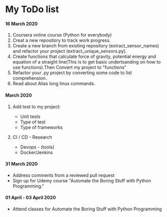 # My ToDo list                           
#### 16 March 2020
1. Coursera online course (Python for everybody)                                    
2. Creat a new repository to track  work progress.
3. Create a new branch from existing repository (extract_sensor_names) and refactor your project (extract_unique_sensors.py).
4. Create functions that calculate force of gravity, potential energy and equation of a straight line(This is to get basic undertsanding on how to use functions).Then Convert my project to "functions" 
5. Refactor your .py project by converting some code to list comprehension.
6. Read about Alias long linux 
commands.
####  March 2020
1. Add test to my project:
   - Unit tests
   - Type of test
   - Type of frameworks

2.  CI / CD - Research
    - Devops - (tools)
    - Docker/Jenkins

#### 31 March 2020
- Address comments from a reviewed pull request
- Sign up for Udemy course "Automate the Boring Stuff with Python Programming."

#### 01 April - 03 April 2020
- Attend classes for Automate the Boring Stuff with Python Programming
    